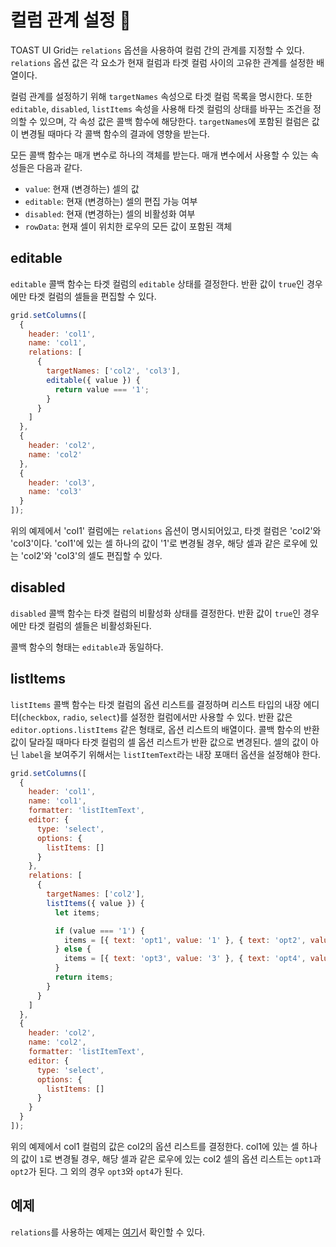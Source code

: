 # 컬럼 관계 설정 🤝

TOAST UI Grid는 `relations` 옵션을 사용하여 컬럼 간의 관계를 지정할 수 있다. `relations` 옵션 값은 각 요소가 현재 컬럼과 타겟 컬럼 사이의 고유한 관계를 설정한 배열이다.

컬럼 관계를 설정하기 위해 `targetNames` 속성으로 타겟 컬럼 목록을 명시한다. 또한 `editable`, `disabled`, `listItems` 속성을 사용해 타겟 컬럼의 상태를 바꾸는 조건을 정의할 수 있으며, 각 속성 값은 콜백 함수에 해당한다. `targetNames`에 포함된 컬럼은 값이 변경될 때마다 각 콜백 함수의 결과에 영향을 받는다.

모든 콜백 함수는 매개 변수로 하나의 객체를 받는다. 매개 변수에서 사용할 수 있는 속성들은 다음과 같다.
- `value`: 현재 (변경하는) 셀의 값
- `editable`: 현재 (변경하는) 셀의 편집 가능 여부
- `disabled`: 현재 (변경하는) 셀의 비활성화 여부
- `rowData`: 현재 셀이 위치한 로우의 모든 값이 포함된 객체

## editable

`editable` 콜백 함수는 타겟 컬럼의 `editable` 상태를 결정한다. 반환 값이 `true`인 경우에만 타겟 컬럼의 셀들을 편집할 수 있다.

```javascript
grid.setColumns([
  {
    header: 'col1',
    name: 'col1',
    relations: [
      {
        targetNames: ['col2', 'col3'],
        editable({ value }) {
          return value === '1';
        }
      }    
    ]        
  },
  {
    header: 'col2',
    name: 'col2'
  },
  {
    header: 'col3',
    name: 'col3'
  }
]);
```

위의 예제에서 'col1' 컬럼에는 `relations` 옵션이 명시되어있고, 타겟 컬럼은 'col2'와 'col3'이다. 'col1'에 있는 셀 하나의 값이 '1'로 변경될 경우, 해당 셀과 같은 로우에 있는 'col2'와 'col3'의 셀도 편집할 수 있다.

## disabled

`disabled` 콜백 함수는 타겟 컬럼의 비활성화 상태를 결정한다. 반환 값이 `true`인 경우에만 타겟 컬럼의 셀들은 비활성화된다.

콜백 함수의 형태는 `editable`과 동일하다.

## listItems

`listItems` 콜백 함수는 타겟 컬럼의 옵션 리스트를 결정하며 리스트 타입의 내장 에디터(`checkbox`, `radio`, `select`)를 설정한 컬럼에서만 사용할 수 있다. 반환 값은 `editor.options.listItems` 같은 형태로, 옵션 리스트의 배열이다. 콜백 함수의 반환 값이 달라질 때마다 타겟 컬럼의 셀 옵션 리스트가 반환 값으로 변경된다. 셀의 값이 아닌 `label`을 보여주기 위해서는 `listItemText`라는 내장 포매터 옵션을 설정해야 한다.

```javascript
grid.setColumns([
  {
    header: 'col1',
    name: 'col1',
    formatter: 'listItemText',
    editor: {
      type: 'select',
      options: {
        listItems: []
      }
    },
    relations: [
      {
        targetNames: ['col2'],
        listItems({ value }) {
          let items;

          if (value === '1') {
            items = [{ text: 'opt1', value: '1' }, { text: 'opt2', value: '2' }];
          } else {
            items = [{ text: 'opt3', value: '3' }, { text: 'opt4', value: '4' }];
          }
          return items;
        }
      }
    ]
  },
  {
    header: 'col2',
    name: 'col2',
    formatter: 'listItemText',
    editor: {
      type: 'select',
      options: {
        listItems: []
      }
    }
  }
]);
```

위의 예제에서 col1 컬럼의 값은 col2의 옵션 리스트를 결정한다. col1에 있는 셀 하나의 값이 `1`로 변경될 경우, 해당 셀과 같은 로우에 있는 col2 셀의 옵션 리스트는 `opt1`과 `opt2`가 된다. 그 외의 경우 `opt3`와 `opt4`가 된다.

## 예제

`relations`를 사용하는 예제는 [여기](https://nhn.github.io/tui.grid/latest/tutorial-example05-relation-columns)서 확인할 수 있다.